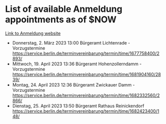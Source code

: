 # List of available Anmeldung appointments as of $NOW
[Link to Anmeldung website](https://service.berlin.de/terminvereinbarung/termin/tag.php?termin=1&anliegen[]=120686&dienstleisterlist=122210,122217,327316,122219,327312,122227,327314,122231,327346,122243,327348,122254,122252,329742,122260,329745,122262,329748,122271,327278,122273,327274,122277,327276,330436,122280,327294,122282,327290,122284,327292,122291,327270,122285,327266,122286,327264,122296,327268,150230,329760,122297,327286,122294,327284,122312,329763,122314,329775,122304,327330,122311,327334,122309,327332,317869,122281,327352,122279,329772,122283,122276,327324,122274,327326,122267,329766,122246,327318,122251,327320,122257,327322,122208,327298,122226,327300&herkunft=http%3A%2F%2Fservice.berlin.de%2Fdienstleistung%2F120686%2F)
- Donnerstag, 2. März 2023 13:00 Bürgeramt Lichtenrade - Vorzugstermine https://service.berlin.de/terminvereinbarung/termin/time/1677758400/2893/
- Mittwoch, 19. April 2023 13:36 Bürgeramt Hohenzollerndamm - Vorzugstermine https://service.berlin.de/terminvereinbarung/termin/time/1681904160/2839/
- Montag, 24. April 2023 12:36 Bürgeramt Zwickauer Damm - Vorzugstermine https://service.berlin.de/terminvereinbarung/termin/time/1682332560/2866/
- Dienstag, 25. April 2023 13:50 Bürgeramt Rathaus Reinickendorf https://service.berlin.de/terminvereinbarung/termin/time/1682423400/148/
